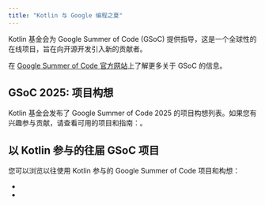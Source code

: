 ```yaml
---
title: "Kotlin 与 Google 编程之夏"
---
```

Kotlin 基金会为 Google Summer of Code (GSoC) 提供指导，这是一个全球性的在线项目，旨在向开源开发引入新的贡献者。

在 [Google Summer of Code 官方网站](https://summerofcode.withgoogle.com/)上了解更多关于 GSoC 的信息。

## GSoC 2025: 项目构想

Kotlin 基金会发布了 Google Summer of Code 2025 的项目构想列表。如果您有兴趣参与贡献，请查看可用的项目和指南：[](gsoc-2025.md)。

## 以 Kotlin 参与的往届 GSoC 项目

您可以浏览以往使用 Kotlin 参与的 Google Summer of Code 项目和构想：

* [](gsoc-2024.md)
* [](gsoc-2023.md)